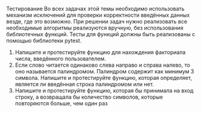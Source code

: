 Тестирование
Во всех задачах этой темы необходимо использовать механизм исключений для
проверки корректности введённых данных везде, где это возможно.
При решении задач нужно реализовать все необходимые алгоритмы реализуются
вручную, без использования библиотечных функций.
Тесты для функций должны быть реализованы с помощью библиотеки pytest.

1. Напишите и протестируйте функцию для нахождения
   факториала числа, введённого пользователем.
2. Если слово читается одинаково слева направо и справа налево,
   то оно называется палиндромом. Палиндром содержит как
   минимум 3 символа. Напишите и протестируйте функцию,
   которая определяет, является ли введённая строка
   палиндромом или нет.
3. Напишите и протестируйте функцию, которая бы принимала на
   вход строку, а возвращала бы количество символов, которые
   повторяются больше, чем один раз